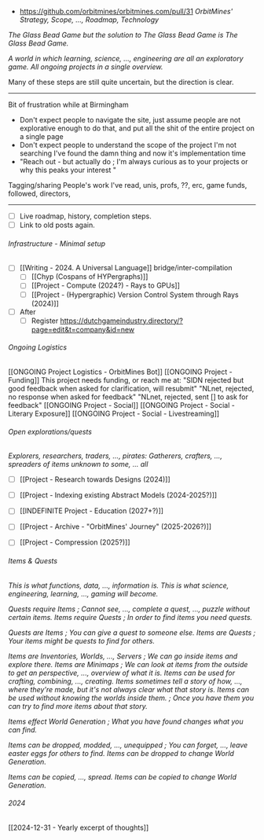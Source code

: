 - https://github.com/orbitmines/orbitmines.com/pull/31
*OrbitMines' Strategy, Scope, ..., Roadmap, Technology*


*The Glass Bead Game but the solution to The Glass Bead Game is The Glass Bead Game.*

*A world in which learning, science, ..., engineering are all an exploratory game.*
*All ongoing projects in a single overview.*

Many of these steps are still quite uncertain, but the direction is clear.  

---

Bit of frustration while at Birmingham
- Don't expect people to navigate the site, just assume people are not explorative enough to do that, and put all the shit of the entire project on a single page
- Don't expect people to understand the scope of the project I'm not searching I've found the damn thing and now it's implementation time  
- "Reach out - but actually do ; I'm always curious as to your projects or why this peaks your interest "

Tagging/sharing
People's work I've read, unis, profs, ??, erc, game funds, followed, directors,

---

- [ ] Live roadmap, history, completion steps.
- [ ] Link to old posts again.
###### Infrastructure - Minimal setup
- [ ] [[Writing - 2024. A Universal Language]] bridge/inter-compilation
	- [ ] [[Chyp (Cospans of HYPergraphs)]]
	- [ ] [[Project - Compute (2024?) - Rays to GPUs]]
	- [ ] [[Project - (Hypergraphic) Version Control System through Rays (2024)]]
- [ ] After
	- [ ] Register https://dutchgameindustry.directory/?page=edit&t=company&id=new

###### Ongoing Logistics
[[ONGOING Project Logistics - OrbitMines Bot]]
	[[ONGOING Project - Funding]]
		This project needs funding, or reach me at:
		"SIDN rejected but good feedback when asked for clarification, will resubmit"
		"NLnet, rejected, no response when asked for feedback"
		"NLnet, rejected, sent [] to ask for feedback"
	[[ONGOING Project - Social]]
		[[ONGOING Project - Social - Literary Exposure]]
		[[ONGOING Project - Social - Livestreaming]]

###### Open explorations/quests
*Explorers, researchers, traders, ..., pirates: Gatherers, crafters, ..., spreaders of items unknown to some, ... all*
- [ ] [[Project - Research towards Designs (2024)]]
- [ ] [[Project - Indexing existing Abstract Models (2024-2025?)]]
- [ ] [[INDEFINITE Project - Education (2027+?)]]

- [ ] [[Project - Archive - "OrbitMines' Journey" (2025-2026?)]]
- [ ] [[Project - Compression (2025?)]]

###### Items & Quests
*This is what functions, data, ..., information is.*
*This is what science, engineering, learning, ..., gaming will become.*


*Quests require Items ; Cannot see, ..., complete a quest, ..., puzzle without certain items.*
*Items require Quests ; In order to find items you need quests.*

*Quests are Items ; You can give a quest to someone else.*
*Items are Quests ; Your items might be quests to find for others.*

*Items are Inventories, Worlds, ..., Servers ; We can go inside items and explore there.*
*Items are Minimaps ; We can look at items from the outside to get an perspective, ..., overview of what it is.*
*Items can be used for crafting, combining, ..., creating.* 
*Items sometimes tell a story of how, ..., where they're made, but it's not always clear what that story is.*
*Items can be used without knowing the worlds inside them. ; Once you have them you can try to find more items about that story.*

*Items effect World Generation ; What you have found changes what you can find.*

*Items can be dropped, modded, ..., unequipped ; You can forget, ..., leave easter eggs for others to find.*
*Items can be dropped to change World Generation.*

*Items can be copied, ..., spread.*
*Items can be copied to change World Generation.*


###### 2024
[[2024-12-31 - Yearly excerpt of thoughts]]

